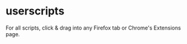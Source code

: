 userscripts
===========

For all scripts, click & drag into any Firefox tab or Chrome's Extensions page.
